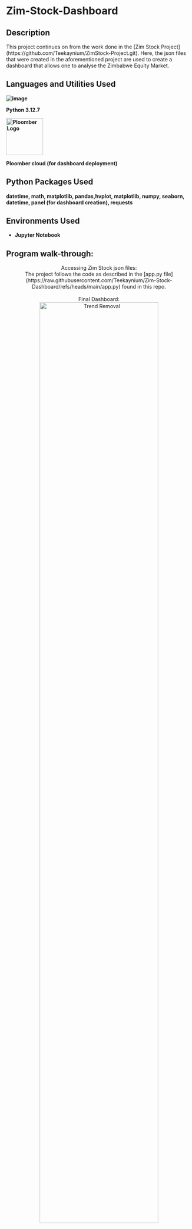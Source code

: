 # Zim-Stock-Dashboard

<h2>Description</h2>
This project continues on from the work done in the [Zim Stock Project](https://github.com/Teekaynium/ZimStock-Project.git).
Here, the json files that were created in the aforementioned project are used to create a dashboard that allows one to analyse the Zimbabwe Equity Market.  
<br />
<h2>Languages and Utilities Used</h2>

<b>![image](https://github.com/user-attachments/assets/da230f44-a9fd-4bc7-b31a-c7c17053d2ea) 

Python 3.12.7 

<img width="100" height="100" src="https://avatars.githubusercontent.com/u/60114551?s=200&v=4" alt="Ploomber Logo">

Ploomber cloud (for dashboard deployment)
</b>
  <h2>Python Packages Used</h2>
  <b>datetime, math, matplotlib, pandas,hvplot, matplotlib, numpy, seaborn, datetime, panel (for dashboard creation), requests
</b>

<h2>Environments Used </h2>

- <b>Jupyter Notebook</b>

<h2>Program walk-through:</h2>

<p align="center">
Accessing Zim Stock json files: <br/>
The project follows the code as described in the [app.py file](https://raw.githubusercontent.com/Teekaynium/Zim-Stock-Dashboard/refs/heads/main/app.py) found in this repo. 
<br />
<br />
Final Dashboard:  <br/>
<img src="https://i.imgur.com/tLtxzqa.png" height="80%" width="80%" alt="Trend Removal"/>
<br />
<br />
The dashboard can be found on [the app](https://spring-unit-5656.ploomber.app/app?theme=dark). Enjoy!

<!--
 ```diff
- text in red
+ text in green
! text in orange
# text in gray
@@ text in purple (and bold)@@
```
--!>
